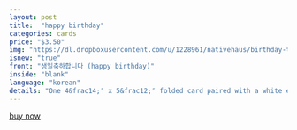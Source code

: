 ```yaml
---
layout: post
title:  "happy birthday"
categories: cards
price: "$3.50"
img: "https://dl.dropboxusercontent.com/u/1228961/nativehaus/birthday-thumbnail.jpg"
isnew: "true"
front: "생일축하합니다 (happy birthday)"
inside: "blank"
language: "korean"
details: "One 4&frac14;″ x 5&frac12;″ folded card paired with a white envelope."
---
```


<a href="https://gum.co/PPdw" class="button button--green">buy now</a> <script type="text/javascript" src="https://gumroad.com/js/gumroad.js"></script>